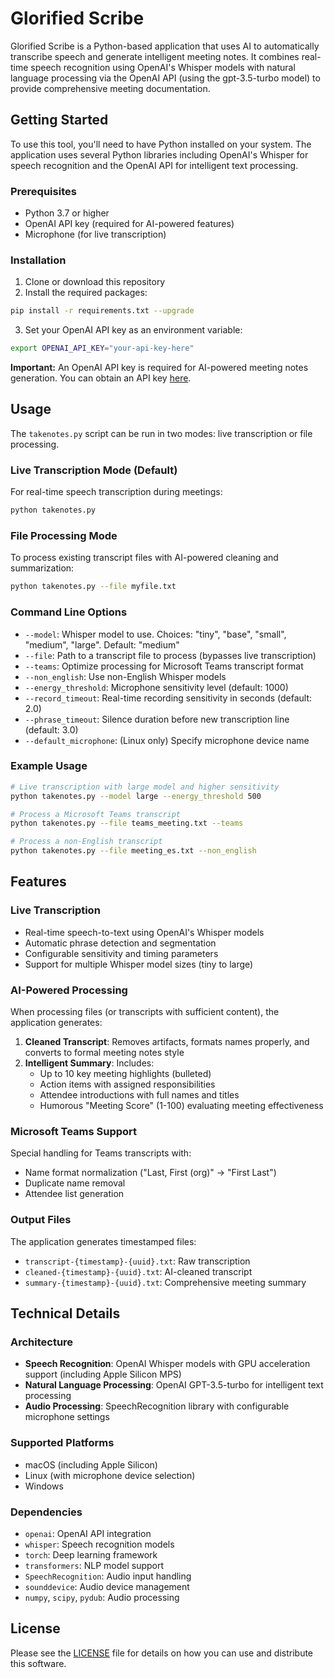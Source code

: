 # Glorified Scribe

Glorified Scribe is a Python-based application that uses AI to automatically transcribe speech and generate intelligent meeting notes. It combines real-time speech recognition using OpenAI's Whisper models with natural language processing via the OpenAI API (using the gpt-3.5-turbo model) to provide comprehensive meeting documentation.

## Getting Started

To use this tool, you'll need to have Python installed on your system. The application uses several Python libraries including OpenAI's Whisper for speech recognition and the OpenAI API for intelligent text processing.

### Prerequisites

- Python 3.7 or higher
- OpenAI API key (required for AI-powered features)
- Microphone (for live transcription)

### Installation

1. Clone or download this repository
2. Install the required packages:
```bash
pip install -r requirements.txt --upgrade
```

3. Set your OpenAI API key as an environment variable:
```bash
export OPENAI_API_KEY="your-api-key-here"
```

**Important:** An OpenAI API key is required for AI-powered meeting notes generation. You can obtain an API key <a href="https://openai.com/blog/openai-api">here</a>.

## Usage

The `takenotes.py` script can be run in two modes: live transcription or file processing.

### Live Transcription Mode (Default)

For real-time speech transcription during meetings:

```bash
python takenotes.py
```

### File Processing Mode

To process existing transcript files with AI-powered cleaning and summarization:

```bash
python takenotes.py --file myfile.txt
```

### Command Line Options

- `--model`: Whisper model to use. Choices: "tiny", "base", "small", "medium", "large". Default: "medium"
- `--file`: Path to a transcript file to process (bypasses live transcription)
- `--teams`: Optimize processing for Microsoft Teams transcript format
- `--non_english`: Use non-English Whisper models
- `--energy_threshold`: Microphone sensitivity level (default: 1000)
- `--record_timeout`: Real-time recording sensitivity in seconds (default: 2.0)
- `--phrase_timeout`: Silence duration before new transcription line (default: 3.0)
- `--default_microphone`: (Linux only) Specify microphone device name

### Example Usage

```bash
# Live transcription with large model and higher sensitivity
python takenotes.py --model large --energy_threshold 500

# Process a Microsoft Teams transcript
python takenotes.py --file teams_meeting.txt --teams

# Process a non-English transcript
python takenotes.py --file meeting_es.txt --non_english
```

## Features

### Live Transcription
- Real-time speech-to-text using OpenAI's Whisper models
- Automatic phrase detection and segmentation
- Configurable sensitivity and timing parameters
- Support for multiple Whisper model sizes (tiny to large)

### AI-Powered Processing
When processing files (or transcripts with sufficient content), the application generates:

1. **Cleaned Transcript**: Removes artifacts, formats names properly, and converts to formal meeting notes style
2. **Intelligent Summary**: Includes:
   - Up to 10 key meeting highlights (bulleted)
   - Action items with assigned responsibilities
   - Attendee introductions with full names and titles
   - Humorous "Meeting Score" (1-100) evaluating meeting effectiveness

### Microsoft Teams Support
Special handling for Teams transcripts with:
- Name format normalization ("Last, First (org)" → "First Last")
- Duplicate name removal
- Attendee list generation

### Output Files
The application generates timestamped files:
- `transcript-{timestamp}-{uuid}.txt`: Raw transcription
- `cleaned-{timestamp}-{uuid}.txt`: AI-cleaned transcript
- `summary-{timestamp}-{uuid}.txt`: Comprehensive meeting summary

## Technical Details

### Architecture
- **Speech Recognition**: OpenAI Whisper models with GPU acceleration support (including Apple Silicon MPS)
- **Natural Language Processing**: OpenAI GPT-3.5-turbo for intelligent text processing
- **Audio Processing**: SpeechRecognition library with configurable microphone settings

### Supported Platforms
- macOS (including Apple Silicon)
- Linux (with microphone device selection)
- Windows

### Dependencies
- `openai`: OpenAI API integration
- `whisper`: Speech recognition models
- `torch`: Deep learning framework
- `transformers`: NLP model support
- `SpeechRecognition`: Audio input handling
- `sounddevice`: Audio device management
- `numpy`, `scipy`, `pydub`: Audio processing

## License
Please see the <a href="LICENSE">LICENSE</a> file for details on how you can use and distribute this software.